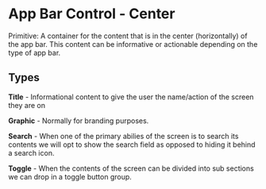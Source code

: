 # App Bar Control - Center

Primitive: A container for the content that is in the center \(horizontally\) of the app bar. This content can be informative or actionable depending on the type of app bar.

## Types

**Title** - Informational content to give the user the name/action of the screen they are on

**Graphic** - Normally for branding purposes.

**Search** - When one of the primary abilies of the screen is to search its contents we will opt to show the search field as opposed to hiding it behind a search icon.

**Toggle** - When the contents of the screen can be divided into sub sections we can drop in a toggle button group.


